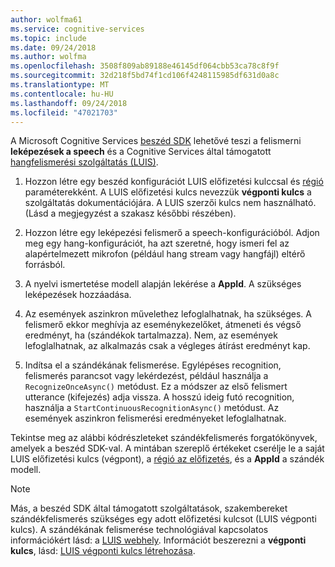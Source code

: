 ```yaml
---
author: wolfma61
ms.service: cognitive-services
ms.topic: include
ms.date: 09/24/2018
ms.author: wolfma
ms.openlocfilehash: 3508f809ab89188e46145df064cbb53ca78c8f9f
ms.sourcegitcommit: 32d218f5bd74f1cd106f4248115985df631d0a8c
ms.translationtype: MT
ms.contentlocale: hu-HU
ms.lasthandoff: 09/24/2018
ms.locfileid: "47021703"
---
```

<!-- N.B. no header, language-agnostic -->

A Microsoft Cognitive Services [beszéd SDK](~/articles/cognitive-services/speech-service/speech-sdk.md) lehetővé teszi a felismerni **leképezések a speech** és a Cognitive Services által támogatott [hangfelismerési szolgáltatás (LUIS)](https://www.luis.ai/home).

1. Hozzon létre egy beszéd konfigurációt LUIS előfizetési kulccsal és [régió](~/articles/cognitive-services/speech-service/regions.md#regions-for-intent-recognition) paraméterekként. A LUIS előfizetési kulcs nevezzük **végponti kulcs** a szolgáltatás dokumentációjára. A LUIS szerzői kulcs nem használható. (Lásd a megjegyzést a szakasz későbbi részében).

1. Hozzon létre egy leképezési felismerő a speech-konfigurációból. Adjon meg egy hang-konfigurációt, ha azt szeretné, hogy ismeri fel az alapértelmezett mikrofon (például hang stream vagy hangfájl) eltérő forrásból.

1. A nyelvi ismertetése modell alapján lekérése a **AppId**. A szükséges leképezések hozzáadása. 

1. Az események aszinkron művelethez lefoglalhatnak, ha szükséges. A felismerő ekkor meghívja az eseménykezelőket, átmeneti és végső eredményt, ha (szándékok tartalmazza). Nem, az események lefoglalhatnak, az alkalmazás csak a végleges átírást eredményt kap.

1. Indítsa el a szándékának felismerése. Egylépéses recognition, felismerés parancsot vagy lekérdezést, például használja a `RecognizeOnceAsync()` metódust. Ez a módszer az első felismert utterance (kifejezés) adja vissza. A hosszú ideig futó recognition, használja a `StartContinuousRecognitionAsync()` metódust. Az események aszinkron felismerési eredményeket lefoglalhatnak.

Tekintse meg az alábbi kódrészleteket szándékfelismerés forgatókönyvek, amelyek a beszéd SDK-val. A mintában szereplő értékeket cserélje le a saját LUIS előfizetési kulcs (végpont), a [régió az előfizetés](~/articles/cognitive-services/speech-service/regions.md#regions-for-intent-recognition), és a **AppId** a szándék modell.

> [!NOTE]
> Más, a beszéd SDK által támogatott szolgáltatások, szakembereket szándékfelismerés szükséges egy adott előfizetési kulcsot (LUIS végponti kulcs). A szándékának felismerése technológiával kapcsolatos információkért lásd: a [LUIS webhely](https://www.luis.ai). Információt beszerezni a **végponti kulcs**, lásd: [LUIS végponti kulcs létrehozása](https://docs.microsoft.com/azure/cognitive-services/LUIS/luis-how-to-azure-subscription#create-luis-endpoint-key).
